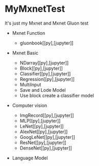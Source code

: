 # MyMxnetTest
It's just my Mxnet and Mxnet Gluon test


* Mxnet Function
  * gluonbook[[py],[jupyter]]

* Mxnet Basic
  * NDarray[[py],[jupyter]]
  * Block[[py],[jupyter]]
  * Classifier[[py],[jupyter]]
  * Regression[[py],[jupyter]]
  * MultiInput
  * Save and Lode Model
  * Use block create a classifier model

* Computer vision
  * ImgRecord[[py],[jupyter]]
  * MLP[[py],[jupyter]]
  * LeNet[[py],[jupyter]]
  * AlexNet[[py],[jupyter]]
  * GoogLeNet[[py],[jupyter]]
  * ResNet[[py],[jupyter]]
  * DenseNet[[py],[jupyter]]

* Language Model
